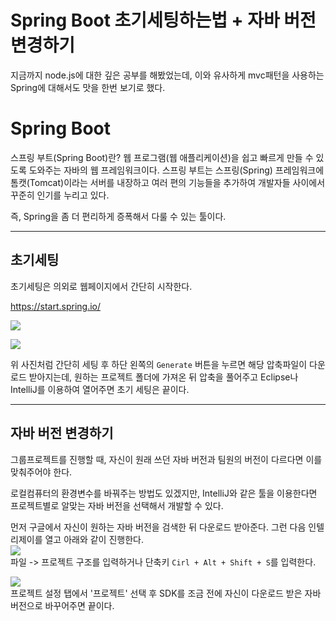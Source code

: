 # Spring Boot 초기세팅하는법 + 자바 버전 변경하기

지금까지 node.js에 대한 깊은 공부를 해봤었는데, 이와 유사하게 mvc패턴을 사용하는 Spring에 대해서도 맛을 한번 보기로 했다.

# Spring Boot
스프링 부트(Spring Boot)란? 웹 프로그램(웹 애플리케이션)을 쉽고 빠르게 만들 수 있도록 도와주는 자바의 웹 프레임워크이다. 스프링 부트는 스프링(Spring) 프레임워크에 톰캣(Tomcat)이라는 서버를 내장하고 여러 편의 기능들을 추가하여 개발자들 사이에서 꾸준히 인기를 누리고 있다.

즉, Spring을 좀 더 편리하게 증폭해서 다룰 수 있는 툴이다.

---

## 초기세팅
초기세팅은 의외로 웹페이지에서 간단히 시작한다.

https://start.spring.io/

![](https://velog.velcdn.com/images/king33/post/745471e4-2f8b-45bb-974b-59c4a64c5f4f/image.PNG)

![](https://velog.velcdn.com/images/king33/post/d9419a78-9c3d-42ef-ac62-181a8fedfa4a/image.PNG)

위 사진처럼 간단히 세팅 후 하단 왼쪽의 `Generate` 버튼을 누르면 해당 압축파일이 다운로드 받아지는데,
원하는 프로젝트 폴더에 가져온 뒤 압축을 풀어주고 Eclipse나 IntelliJ를 이용하여 열어주면 초기 세팅은 끝이다.

---

## 자바 버전 변경하기
그룹프로젝트를 진행할 때, 자신이 원래 쓰던 자바 버전과 팀원의 버전이 다르다면 이를 맞춰주어야 한다.

로컬컴퓨터의 환경변수를 바꿔주는 방법도 있겠지만,  IntelliJ와 같은 툴을 이용한다면 프로젝트별로 알맞는 자바 버전을 선택해서 개발할 수 있다.

먼저 구글에서 자신이 원하는 자바 버전을 검색한 뒤 다운로드 받아준다. 그런 다음 인텔리제이를 열고 아래와 같이 진행한다.<br>
![](https://velog.velcdn.com/images/king33/post/e438fc2a-c6cd-49d8-8ad9-96a3159afd00/image.png)
<br>파일 -> 프로젝트 구조를 입력하거나 단축키 `Cirl + Alt + Shift + S`를 입력한다.

![](https://velog.velcdn.com/images/king33/post/54637257-0f70-492f-abbe-e1cf6634a57c/image.PNG)<br>
프로젝트 설정 탭에서 '프로젝트' 선택 후 SDK를 조금 전에 자신이 다운로드 받은 자바 버전으로 바꾸어주면 끝이다.